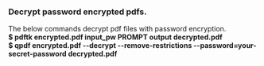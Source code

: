 ### Decrypt password encrypted pdfs.
The below commands decrypt pdf files with password encryption.   
**$ pdftk encrypted.pdf input_pw PROMPT output decrypted.pdf**  
**$ qpdf encrypted.pdf --decrypt --remove-restrictions --password=your-secret-password decrypted.pdf**
